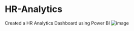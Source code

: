 # HR-Analytics

Created a HR Analytics Dashboard using Power BI
![image](https://github.com/mitensahoo/HR-Analytics/assets/100914062/e3ed482d-433f-4e13-b2b5-a3f16d587590)
